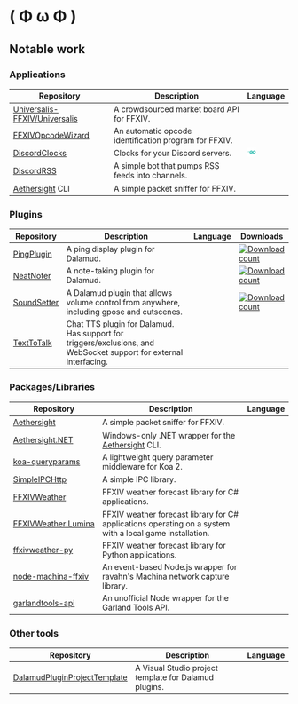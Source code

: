 # ( Φ ω Φ )

## Notable work

### Applications
Repository|Description|Language
---|---|---
[Universalis-FFXIV/Universalis](https://github.com/Universalis-FFXIV/Universalis)|A crowdsourced market board API for FFXIV.|<img src="https://raw.githubusercontent.com/karashiiro/karashiiro/master/programming_languages/typescript.png" width="16" height="16" />
[FFXIVOpcodeWizard](https://github.com/karashiiro/FFXIVOpcodeWizard)|An automatic opcode identification program for FFXIV.|<img src="https://raw.githubusercontent.com/karashiiro/karashiiro/master/programming_languages/csharp.png" width="16" height="16" />
[DiscordClocks](https://github.com/karashiiro/DiscordClocks)|Clocks for your Discord servers.|<img src="https://raw.githubusercontent.com/karashiiro/karashiiro/master/programming_languages/go.png" width="16" height="16" />
[DiscordRSS](https://github.com/karashiiro/DiscordRSS)|A simple bot that pumps RSS feeds into channels.|<img src="https://raw.githubusercontent.com/karashiiro/karashiiro/master/programming_languages/javascript.png" width="16" height="16" />
[Aethersight](https://github.com/karashiiro/Aethersight) CLI|A simple packet sniffer for FFXIV.|<img src="https://raw.githubusercontent.com/karashiiro/karashiiro/master/programming_languages/cpp.png" width="16" height="16" />

### Plugins
Repository|Description|Language|Downloads
---|---|---|---
[PingPlugin](https://github.com/karashiiro/PingPlugin)|A ping display plugin for Dalamud.|<img src="https://raw.githubusercontent.com/karashiiro/karashiiro/master/programming_languages/csharp.png" width="16" height="16" /><img src="https://raw.githubusercontent.com/karashiiro/karashiiro/master/programming_languages/cpp.png" width="16" height="16" />|[![Download count](https://img.shields.io/endpoint?url=https%3A%2F%2Fvz32sgcoal.execute-api.us-east-1.amazonaws.com%2FPingPlugin)](https://github.com/karashiiro/PingPlugin)
[NeatNoter](https://github.com/karashiiro/NeatNoter)|A note-taking plugin for Dalamud.|<img src="https://raw.githubusercontent.com/karashiiro/karashiiro/master/programming_languages/csharp.png" width="16" height="16" />|[![Download count](https://img.shields.io/endpoint?url=https%3A%2F%2Fvz32sgcoal.execute-api.us-east-1.amazonaws.com%2FNeatNoter)](https://github.com/karashiiro/NeatNoter)
[SoundSetter](https://github.com/karashiiro/SoundSetter)|A Dalamud plugin that allows volume control from anywhere, including gpose and cutscenes.|<img src="https://raw.githubusercontent.com/karashiiro/karashiiro/master/programming_languages/csharp.png" width="16" height="16" />|[![Download count](https://img.shields.io/endpoint?url=https%3A%2F%2Fvz32sgcoal.execute-api.us-east-1.amazonaws.com%2FSoundSetter)](https://github.com/karashiiro/SoundSetter)
[TextToTalk](https://github.com/karashiiro/TextToTalk)|Chat TTS plugin for Dalamud. Has support for triggers/exclusions, and WebSocket support for external interfacing.|<img src="https://raw.githubusercontent.com/karashiiro/karashiiro/master/programming_languages/csharp.png" width="16" height="16" />|

### Packages/Libraries
Repository|Description|Language
---|---|---
[Aethersight](https://github.com/karashiiro/Aethersight)|A simple packet sniffer for FFXIV.|<img src="https://raw.githubusercontent.com/karashiiro/karashiiro/master/programming_languages/cpp.png" width="16" height="16" />
[Aethersight.NET](https://github.com/karashiiro/Aethersight.NET)|Windows-only .NET wrapper for the [Aethersight](https://github.com/karashiiro/Aethersight) CLI.|<img src="https://raw.githubusercontent.com/karashiiro/karashiiro/master/programming_languages/csharp.png" width="16" height="16" />
[koa-queryparams](https://github.com/karashiiro/koa-queryparams)|A lightweight query parameter middleware for Koa 2.|<img src="https://raw.githubusercontent.com/karashiiro/karashiiro/master/programming_languages/javascript.png" width="16" height="16" />
[SimpleIPCHttp](https://github.com/karashiiro/SimpleIPCHttp)|A simple IPC library.|<img src="https://raw.githubusercontent.com/karashiiro/karashiiro/master/programming_languages/csharp.png" width="16" height="16" />
[FFXIVWeather](https://github.com/karashiiro/FFXIVWeather)|FFXIV weather forecast library for C# applications.|<img src="https://raw.githubusercontent.com/karashiiro/karashiiro/master/programming_languages/csharp.png" width="16" height="16" />
[FFXIVWeather.Lumina](https://github.com/karashiiro/FFXIVWeather.Lumina)|FFXIV weather forecast library for C# applications operating on a system with a local game installation.|<img src="https://raw.githubusercontent.com/karashiiro/karashiiro/master/programming_languages/csharp.png" width="16" height="16" />
[ffxivweather-py](https://github.com/karashiiro/ffxivweather-py)|FFXIV weather forecast library for Python applications.|<img src="https://raw.githubusercontent.com/karashiiro/karashiiro/master/programming_languages/python.png" width="16" height="16" />
[node-machina-ffxiv](https://github.com/karashiiro/node-machina-ffxiv)|An event-based Node.js wrapper for ravahn's Machina network capture library.|<img src="https://raw.githubusercontent.com/karashiiro/karashiiro/master/programming_languages/javascript.png" width="16" height="16" /><img src="https://raw.githubusercontent.com/karashiiro/karashiiro/master/programming_languages/csharp.png" width="16" height="16" />
[garlandtools-api](https://github.com/karashiiro/garlandtools-api)|An unofficial Node wrapper for the Garland Tools API.|<img src="https://raw.githubusercontent.com/karashiiro/karashiiro/master/programming_languages/javascript.png" width="16" height="16" />

### Other tools
Repository|Description|Language
---|---|---
[DalamudPluginProjectTemplate](https://github.com/karashiiro/DalamudPluginProjectTemplate)|A Visual Studio project template for Dalamud plugins.|<img src="https://raw.githubusercontent.com/karashiiro/karashiiro/master/programming_languages/csharp.png" width="16" height="16" />
